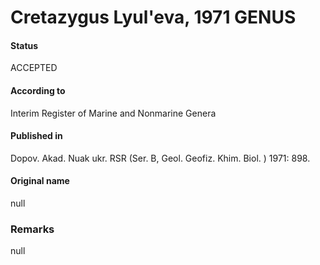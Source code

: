 Cretazygus Lyul'eva, 1971 GENUS
=======

#### Status
ACCEPTED

#### According to
Interim Register of Marine and Nonmarine Genera

#### Published in
Dopov. Akad. Nuak ukr. RSR (Ser. B, Geol. Geofiz. Khim. Biol. ) 1971: 898.

#### Original name
null

### Remarks
null